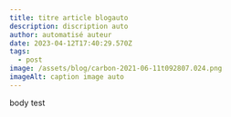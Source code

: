 ```yaml
---
title: titre article blogauto
description: discription auto
author: automatisé auteur
date: 2023-04-12T17:40:29.570Z
tags:
  - post
image: /assets/blog/carbon-2021-06-11t092807.024.png
imageAlt: caption image auto
---
```

b﻿ody test